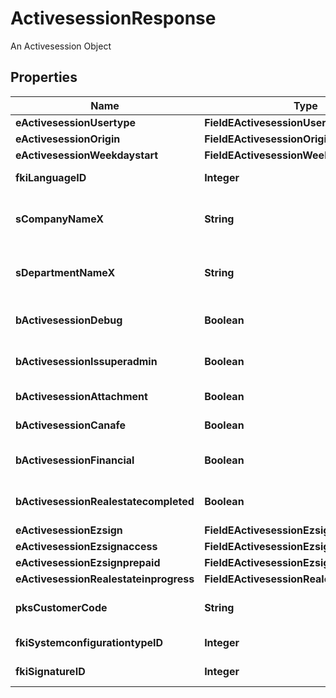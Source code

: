 

# ActivesessionResponse

An Activesession Object

## Properties

| Name | Type | Description | Notes |
|------------ | ------------- | ------------- | -------------|
|**eActivesessionUsertype** | **FieldEActivesessionUsertype** |  |  |
|**eActivesessionOrigin** | **FieldEActivesessionOrigin** |  |  |
|**eActivesessionWeekdaystart** | **FieldEActivesessionWeekdaystart** |  |  |
|**fkiLanguageID** | **Integer** | The unique ID of the Language.  Valid values:  |Value|Description| |-|-| |1|French| |2|English| |  |
|**sCompanyNameX** | **String** | The Name of the Company in the language of the requester |  |
|**sDepartmentNameX** | **String** | The Name of the Department in the language of the requester |  |
|**bActivesessionDebug** | **Boolean** | Whether the active session is in debug or not |  |
|**bActivesessionIssuperadmin** | **Boolean** | Whether the active session is superadmin or not |  |
|**bActivesessionAttachment** | **Boolean** | Can access attachment when we clone a user |  [optional] |
|**bActivesessionCanafe** | **Boolean** | Can access canafe when we clone a user |  [optional] |
|**bActivesessionFinancial** | **Boolean** | Can access financial element when we clone a user |  [optional] |
|**bActivesessionRealestatecompleted** | **Boolean** | Can access closed realestate folders when we clone a user |  [optional] |
|**eActivesessionEzsign** | **FieldEActivesessionEzsign** |  |  [optional] |
|**eActivesessionEzsignaccess** | **FieldEActivesessionEzsignaccess** |  |  |
|**eActivesessionEzsignprepaid** | **FieldEActivesessionEzsignprepaid** |  |  [optional] |
|**eActivesessionRealestateinprogress** | **FieldEActivesessionRealestateinprogress** |  |  [optional] |
|**pksCustomerCode** | **String** | The customer code assigned to your account |  |
|**fkiSystemconfigurationtypeID** | **Integer** | The unique ID of the Systemconfigurationtype |  |
|**fkiSignatureID** | **Integer** | The unique ID of the Signature |  [optional] |



